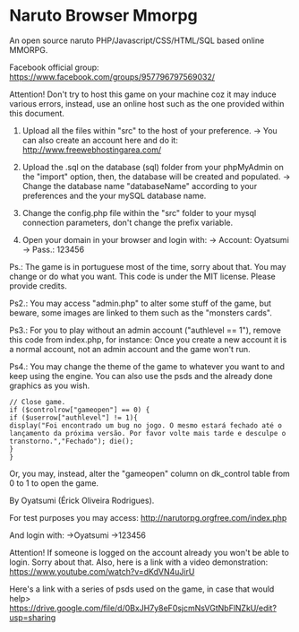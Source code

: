 Naruto Browser Mmorpg
===================

An open source naruto PHP/Javascript/CSS/HTML/SQL based online MMORPG.


Facebook official group:
https://www.facebook.com/groups/957796797569032/



Attention! Don't try to host this game on your machine coz it may induce various errors, instead, use an online host such
as the one provided within this document.

1) Upload all the files within "src" to the host of your preference.
	-> You can also create an account here and do it: http://www.freewebhostingarea.com/
	
2) Upload the .sql on the database (sql) folder from your phpMyAdmin on the "import" option, then, the database will be
created and populated.
	-> Change the database name "databaseName" according to your preferences and the your mySQL database name.
	
3) Change the config.php file within the "src" folder to your mysql connection parameters, don't change the prefix variable.

4) Open your domain in your browser and login with:
	-> Account: Oyatsumi
	-> Pass.: 123456 


Ps.: The game is in portuguese most of the time, sorry about that. You may change or do what you want.
This code is under the MIT license.
Please provide credits.

Ps2.: You may access "admin.php" to alter some stuff of the game, but beware, some images are linked to them such as the
"monsters cards".

Ps3.: For you to play without an admin account ("authlevel == 1"), remove this code from index.php, for instance:
Once you create a new account it is a normal account, not an admin account and the game won't run.

Ps4.: You may change the theme of the game to whatever you want to and keep using the engine. You can also use the psds and the already done graphics as you wish.

	// Close game.
	if ($controlrow["gameopen"] == 0) { 
	if ($userrow["authlevel"] != 1){
	display("Foi encontrado um bug no jogo. O mesmo estará fechado até o lançamento da próxima versão. Por favor volte mais tarde e desculpe o transtorno.","Fechado"); die();
	}
	}

Or, you may, instead, alter the "gameopen" column on dk_control table from 0 to 1 to open the game.


By Oyatsumi (Érick Oliveira Rodrigues).


For test purposes you may access:
http://narutorpg.orgfree.com/index.php

And login with:
->Oyatsumi
->123456

Attention! If someone is logged on the account already you won't be able to login. Sorry about that.
Also, here is a link with a video demonstration: https://www.youtube.com/watch?v=dKdVN4uJirU

Here's a link with a series of psds used on the game, in case that would help>
https://drive.google.com/file/d/0BxJH7y8eF0sjcmNsVGtNbFlNZkU/edit?usp=sharing
